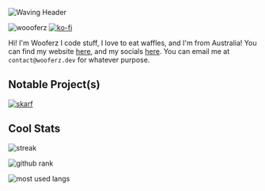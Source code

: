 ![Waving Header](https://capsule-render.vercel.app/api?type=waving&color=0:25bccc,100:6e18eb&text=Wooferz&fontColor=FFFFFF&fontSize=65&animation=fadeIn&fontAlignY=38&height=300&desc=A%20developer%20from%20Australia)


![woooferz](https://komarev.com/ghpvc/?username=woooferz&label=Profile%20views&color=0e75b6&style=for-the-badge)
[![ko-fi](https://img.shields.io/badge/Ko--Fi-%23161616.svg?style=for-the-badge&logo=kofi&color=orange&logoColor=white)](https://ko-fi.com/R5R4DQE1M)

Hi! I'm Wooferz I code stuff, I love to eat waffles, and I'm from Australia! You can find my website [here](https://wooferz.dev), and my socials [here](https://me.wooferz.dev). You can email me at `contact@wooferz.dev` for whatever purpose.

## Notable Project(s)

[![skarf](https://github-readme-stats.vercel.app/api/pin/?username=woooferz&repo=skarf&theme=tokyonight&hide_border=true)](https://github.com/woooferz/skarf)

## Cool Stats

<!--
![General Me Stats](/github-metrics.svg)
-->
![streak](https://github-readme-streak-stats.herokuapp.com/?user=formidablae&include_all_commits=true&hide_border=true&theme=tokyonight)

![github rank](https://github-readme-stats.vercel.app/api?username=woooferz&count_private=true&theme=tokyonight&show_icons=true&hide_border=true)

![most used langs](https://github-readme-stats.vercel.app/api/top-langs?username=woooferz&show_icons=true&locale=en&layout=compact&theme=tokyonight&hide_border=true)

<!---
woooferz/woooferz is a ✨ special ✨ repository because its `README.md` (this file) appears on your GitHub profile.
You can click the Preview link to take a look at your changes.
--->

<!--
**woooferz/woooferz** is a ✨ _special_ ✨ repository because its `README.md` (this file) appears on your GitHub profile.

Here are some ideas to get you started:

- 🔭 I’m currently working on ...
- 🌱 I’m currently learning ...
- 👯 I’m looking to collaborate on ...
- 🤔 I’m looking for help with ...
- 💬 Ask me about ...
- 📫 How to reach me: ...
- 😄 Pronouns: ...
- ⚡ Fun fact: ...
-->
